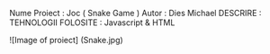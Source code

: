 Nume Proiect : Joc ( Snake Game )
Autor : Dies Michael
DESCRIRE : 
TEHNOLOGII FOLOSITE : Javascript & HTML

![Image of proiect]  (Snake.jpg)
